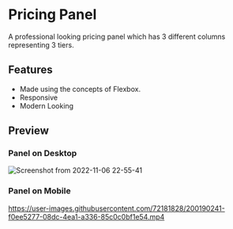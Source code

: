 # Pricing Panel

A professional looking pricing panel which has 3 different columns representing 3 tiers.


## Features

- Made using the concepts of Flexbox.
- Responsive
- Modern Looking


## Preview

### Panel on Desktop
![Screenshot from 2022-11-06 22-55-41](https://user-images.githubusercontent.com/72181828/200185435-2fb59ba0-4ecf-4e2e-ab59-4bcccea5a7ca.png)

### Panel on Mobile
https://user-images.githubusercontent.com/72181828/200190241-f0ee5277-08dc-4ea1-a336-85c0c0bf1e54.mp4
